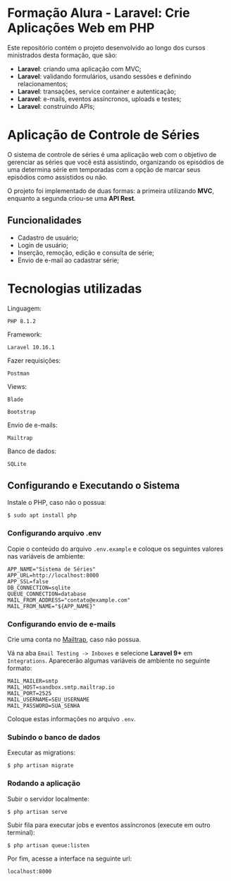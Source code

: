 # Formação Alura - Laravel: Crie Aplicações Web em PHP
Este repositório contém o projeto desenvolvido ao longo dos cursos ministrados desta formação, que são:

- **Laravel**: criando uma aplicação com MVC;
- **Laravel**: validando formulários, usando sessões e definindo relacionamentos;
- **Laravel**: transações, service container e autenticação;
- **Laravel**: e-mails, eventos assíncronos, uploads e testes;
- **Laravel**: construindo APIs;

# Aplicação de Controle de Séries
O sistema de controle de séries é uma aplicação web com o objetivo de gerenciar as séries que você está assistindo, organizando os episódios de uma determina série em temporadas com a opção de marcar seus episódios como assistidos ou não. 

O projeto foi implementado de duas formas: a primeira utilizando **MVC**, enquanto a segunda criou-se uma **API Rest**.

## Funcionalidades
- Cadastro de usuário;
- Login de usuário;
- Inserção, remoção, edição e consulta de série;
- Envio de e-mail ao cadastrar série;

# Tecnologias utilizadas

Linguagem:
```
PHP 8.1.2
```

Framework:
```
Laravel 10.16.1
```

Fazer requisições:
```
Postman
```

Views:
```
Blade
```
```
Bootstrap
```

Envio de e-mails:
```
Mailtrap
```

Banco de dados:
```
SQLite
```

## Configurando e Executando o Sistema
Instale o PHP, caso não o possua:
``` 
$ sudo apt install php
```

### Configurando arquivo .env
Copie o conteúdo do arquivo ``.env.example`` e coloque os seguintes valores nas variáveis de ambiente:
```
APP_NAME="Sistema de Séries"
APP_URL=http://localhost:8000
APP_SSL=false
DB_CONNECTION=sqlite
QUEUE_CONNECTION=database
MAIL_FROM_ADDRESS="contato@example.com"
MAIL_FROM_NAME="${APP_NAME}"
```

### Configurando envio de e-mails
Crie uma conta no  <a href="https://mailtrap.io/">Mailtrap</a>, caso não possua.

Vá na aba ``Email Testing -> Inboxes`` e selecione **Laravel 9+** em ``Integrations``. Aparecerão algumas variáveis de ambiente no seguinte formato:

```
MAIL_MAILER=smtp
MAIL_HOST=sandbox.smtp.mailtrap.io
MAIL_PORT=2525
MAIL_USERNAME=SEU_USERNAME
MAIL_PASSWORD=SUA_SENHA
```

Coloque estas informações no arquivo ``.env``.

### Subindo o banco de dados
Executar as migrations:
```
$ php artisan migrate
```

### Rodando a aplicação
Subir o servidor localmente:
```
$ php artisan serve
```

Subir fila para executar jobs e eventos assíncronos (execute em outro terminal):
```
$ php artisan queue:listen
```

Por fim, acesse a interface na seguinte url:
```
localhost:8000
```